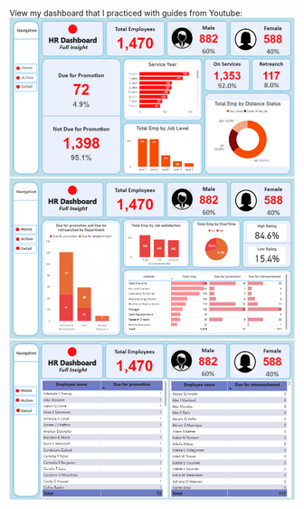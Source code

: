 View my dashboard that I practiced with guides from Youtube:
![HR Dashboard](HR_dashboard1.png)
![ ](HR_dashboard2.png)
![ ](HR_dashboard3.png)
